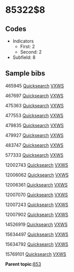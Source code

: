 # 85322$8

## Codes

-   Indicators
    -   First: 2
    -   Second: 2
-   Subfield: 8

## Sample bibs

465945 [Quicksearch](https://search.library.yale.edu/catalog/465945) [VXWS](http://prodorbis.library.yale.edu:7014/vxws/GetHoldingsService?bibId=465945)

467697 [Quicksearch](https://search.library.yale.edu/catalog/467697) [VXWS](http://prodorbis.library.yale.edu:7014/vxws/GetHoldingsService?bibId=467697)

475363 [Quicksearch](https://search.library.yale.edu/catalog/475363) [VXWS](http://prodorbis.library.yale.edu:7014/vxws/GetHoldingsService?bibId=475363)

477553 [Quicksearch](https://search.library.yale.edu/catalog/477553) [VXWS](http://prodorbis.library.yale.edu:7014/vxws/GetHoldingsService?bibId=477553)

479835 [Quicksearch](https://search.library.yale.edu/catalog/479835) [VXWS](http://prodorbis.library.yale.edu:7014/vxws/GetHoldingsService?bibId=479835)

479927 [Quicksearch](https://search.library.yale.edu/catalog/479927) [VXWS](http://prodorbis.library.yale.edu:7014/vxws/GetHoldingsService?bibId=479927)

483747 [Quicksearch](https://search.library.yale.edu/catalog/483747) [VXWS](http://prodorbis.library.yale.edu:7014/vxws/GetHoldingsService?bibId=483747)

577333 [Quicksearch](https://search.library.yale.edu/catalog/577333) [VXWS](http://prodorbis.library.yale.edu:7014/vxws/GetHoldingsService?bibId=577333)

12002743 [Quicksearch](https://search.library.yale.edu/catalog/12002743) [VXWS](http://prodorbis.library.yale.edu:7014/vxws/GetHoldingsService?bibId=12002743)

12006062 [Quicksearch](https://search.library.yale.edu/catalog/12006062) [VXWS](http://prodorbis.library.yale.edu:7014/vxws/GetHoldingsService?bibId=12006062)

12006361 [Quicksearch](https://search.library.yale.edu/catalog/12006361) [VXWS](http://prodorbis.library.yale.edu:7014/vxws/GetHoldingsService?bibId=12006361)

12007070 [Quicksearch](https://search.library.yale.edu/catalog/12007070) [VXWS](http://prodorbis.library.yale.edu:7014/vxws/GetHoldingsService?bibId=12007070)

12007243 [Quicksearch](https://search.library.yale.edu/catalog/12007243) [VXWS](http://prodorbis.library.yale.edu:7014/vxws/GetHoldingsService?bibId=12007243)

12007902 [Quicksearch](https://search.library.yale.edu/catalog/12007902) [VXWS](http://prodorbis.library.yale.edu:7014/vxws/GetHoldingsService?bibId=12007902)

14526919 [Quicksearch](https://search.library.yale.edu/catalog/14526919) [VXWS](http://prodorbis.library.yale.edu:7014/vxws/GetHoldingsService?bibId=14526919)

15634497 [Quicksearch](https://search.library.yale.edu/catalog/15634497) [VXWS](http://prodorbis.library.yale.edu:7014/vxws/GetHoldingsService?bibId=15634497)

15634792 [Quicksearch](https://search.library.yale.edu/catalog/15634792) [VXWS](http://prodorbis.library.yale.edu:7014/vxws/GetHoldingsService?bibId=15634792)

15769101 [Quicksearch](https://search.library.yale.edu/catalog/15769101) [VXWS](http://prodorbis.library.yale.edu:7014/vxws/GetHoldingsService?bibId=15769101)

**Parent topic:**[853](../../tags/853/853.md)


